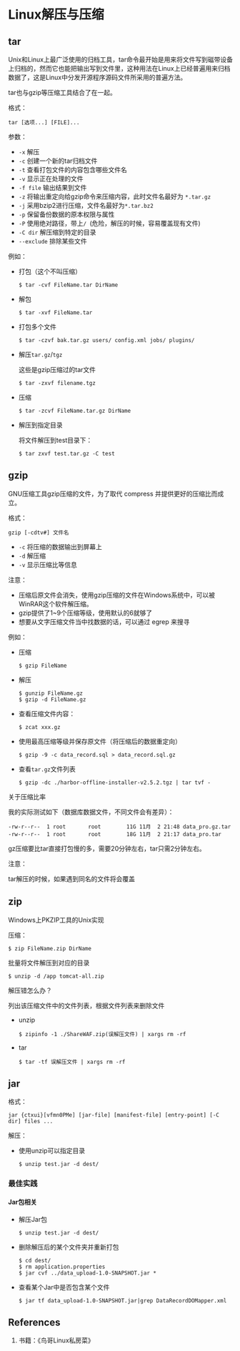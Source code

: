 # Linux解压与压缩

## tar

Unix和Linux上最广泛使用的归档工具，tar命令最开始是用来将文件写到磁带设备上归档的，然而它也能把输出写到文件里，这种用法在Linux上已经普遍用来归档数据了，这是Linux中分发开源程序源码文件所采用的普遍方法。

tar也与gzip等压缩工具结合了在一起。

格式：

```
tar [选项...] [FILE]...
```

参数：

- `-x` 解压
- `-c` 创建一个新的tar归档文件
- `-t` 查看打包文件的内容包含哪些文件名
- `-v` 显示正在处理的文件
- `-f file` 输出结果到文件
- `-z` 将输出重定向给gzip命令来压缩内容，此时文件名最好为 `*.tar.gz`
- `-j` 采用bzip2进行压缩，文件名最好为`*.tar.bz2`
- `-p` 保留备份数据的原本权限与属性
- `-P` 使用绝对路径，带上`/ `(危险，解压的时候，容易覆盖现有文件)
- `-C dir` 解压缩到特定的目录
- `--exclude` 排除某些文件

例如：

- 打包（这个不叫压缩）

  ```
  $ tar -cvf FileName.tar DirName
  ```

- 解包

  ```
  $ tar -xvf FileName.tar
  ```

- 打包多个文件

  ```
  $ tar -czvf bak.tar.gz users/ config.xml jobs/ plugins/
  ```

- 解压`tar.gz`/`tgz`

  这些是gzip压缩过的tar文件

  ```
  $ tar -zxvf filename.tgz
  ```

- 压缩

  ```
  $ tar -zcvf FileName.tar.gz DirName
  ```

- 解压到指定目录

  将文件解压到test目录下：

  ```
  $ tar zxvf test.tar.gz -C test
  ```


## gzip

GNU压缩工具gzip压缩的文件，为了取代 compress 并提供更好的压缩比而成立。

格式：

```
gzip [-cdtv#] 文件名
```

- `-c` 将压缩的数据输出到屏幕上
- `-d` 解压缩
- `-v` 显示压缩比等信息

注意：

- 压缩后原文件会消失，使用gzip压缩的文件在Windows系统中，可以被WinRAR这个软件解压缩。
- gzip提供了1~9个压缩等级，使用默认的6就够了
- 想要从文字压缩文件当中找数据的话，可以通过 egrep 来搜寻

例如：

- 压缩

  ```
  $ gzip FileName
  ```

- 解压

  ```
  $ gunzip FileName.gz 
  $ gzip -d FileName.gz 
  ```

- 查看压缩文件内容：

  ```
  $ zcat xxx.gz
  ```

- 使用最高压缩等级并保存原文件（将压缩后的数据重定向）

  ```
  $ gzip -9 -c data_record.sql > data_record.sql.gz
  ```

- 查看`tar.gz`文件列表

  ```
  $ gzip -dc ./harbor-offline-installer-v2.5.2.tgz | tar tvf -
  ```

关于压缩比率

我的实际测试如下（数据库数据文件，不同文件会有差异）：

```
-rw-r--r--  1 root       root        11G 11月  2 21:48 data_pro.gz.tar
-rw-r--r--  1 root       root        18G 11月  2 21:17 data_pro.tar
```

gz压缩要比tar直接打包慢的多，需要20分钟左右，tar只需2分钟左右。

注意：

tar解压的时候，如果遇到同名的文件将会覆盖

## zip

Windows上PKZIP工具的Unix实现

压缩：

```
$ zip FileName.zip DirName 
```

批量将文件解压到对应的目录

```
$ unzip -d /app tomcat-all.zip
```

解压错怎么办？

列出该压缩文件中的文件列表，根据文件列表来删除文件

- unzip

  ```
  $ zipinfo -1 ./ShareWAF.zip(误解压文件) | xargs rm -rf
  ```

- tar

  ```
  $ tar -tf 误解压文件 | xargs rm -rf
  ```

## jar

格式：

```
jar {ctxui}[vfmn0PMe] [jar-file] [manifest-file] [entry-point] [-C dir] files ...
```

解压：

- 使用unzip可以指定目录

  ```
  $ unzip test.jar -d dest/
  ```

### 最佳实践

#### Jar包相关

- 解压Jar包

  ```
  $ unzip test.jar -d dest/
  ```

- 删除解压后的某个文件夹并重新打包

  ```
  $ cd dest/
  $ rm application.properties
  $ jar cvf ../data_upload-1.0-SNAPSHOT.jar *
  ```

- 查看某个Jar中是否包含某个文件

  ```
  $ jar tf data_upload-1.0-SNAPSHOT.jar|grep DataRecordDOMapper.xml 
  ```


## References

1. 书籍：《鸟哥Linux私房菜》
